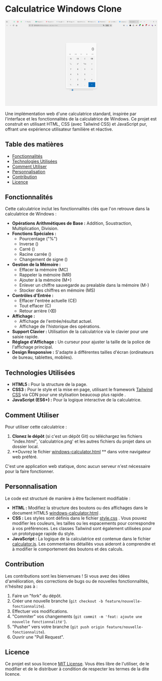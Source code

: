 # Calculatrice Windows Clone

![Capture d'écran de la calculatrice](./calculatrice.png) 


Une implémentation web d'une calculatrice standard, inspirée par l'interface et les fonctionnalités de la calculatrice de Windows. Ce projet est construit en utilisant HTML, CSS (avec Tailwind CSS) et JavaScript pur, offrant une expérience utilisateur familière et réactive.

## Table des matières

- [Fonctionnalités](#fonctionnalités)
- [Technologies Utilisées](#technologies-utilisées)
- [Comment Utiliser](#comment-utiliser)
- [Personnalisation](#personnalisation)
- [Contribution](#contribution)
- [Licence](#licence)

## Fonctionnalités

Cette calculatrice inclut les fonctionnalités clés que l'on retrouve dans la calculatrice de Windows :

- **Opérations Arithmétiques de Base :** Addition, Soustraction, Multiplication, Division.
- **Fonctions Spéciales :**
    - Pourcentage ("%")
    - Inverse ()
    - Carré ()
    - Racine carrée ()
    - Changement de signe ()
- **Gestion de la Mémoire :**
    - Effacer la mémoire (MC)
    - Rappeler la mémoire (MR)
    - Ajouter à la mémoire (M+)
    - Enlever un chiffre sauvegarde au prealable dans la mémoire (M-)
    - Stocker des chiffres en  mémoire (MS)
- **Contrôles d'Entrée :**
    - Effacer l'entrée actuelle (CE)
    - Tout effacer (C)
    - Retour arrière (⌫)
- **Affichage :**
    - Affichage de l'entrée/résultat actuel.
    - Affichage de l'historique des opérations.
- **Support Clavier :** Utilisation de la calculatrice via le clavier pour une saisie rapide.
- **Réglage d'Affichage :** Un curseur pour ajuster la taille de la police de l'affichage principal.
- **Design Responsive :** S'adapte à différentes tailles d'écran (ordinateurs de bureau, tablettes, mobiles).

## Technologies Utilisées

- **HTML5 :** Pour la structure de la page.
- **CSS3 :** Pour le style et la mise en page, utilisant le framework [Tailwind CSS](https://tailwindcss.com/) via CDN pour une stylisation beaucoup plus rapide .
- **JavaScript (ES6+) :** Pour la logique interactive de la calculatrice.

## Comment Utiliser

Pour utiliser cette calculatrice :

1.  **Clonez le dépôt** (si c'est un dépôt Git) ou téléchargez les fichiers "index.html", 'calculatrice.png' et les autres fichiers du projet dans un dossier local.
2.  **Ouvrez le fichier [windows-calculator.html](windows-calculator.html) ** dans votre navigateur web préféré.

C'est une application web statique, donc aucun serveur n'est nécessaire pour la faire fonctionner.

## Personnalisation

Le code est structuré de manière à être facilement modifiable : 

-   **HTML :** Modifiez la structure des boutons ou des affichages dans le document HTML5  [windows-calculator.html](/windows-calculator.html) .
-   **CSS :** Les styles sont définis dans le fichier [style.css](assets/css/style.css) . Vous pouvez modifier les couleurs, les tailles ou les espacements pour correspondre à vos préférences. Les classes Tailwind sont également utilisées pour un prototypage rapide du style.
-   **JavaScript :** La logique de la calculatrice est contenue dans le fichier  [calculator.js](assets/js/calculator.js). Les commentaires détaillés vous aideront à comprendre et à modifier le comportement des boutons et des calculs.

## Contribution

Les contributions sont les bienvenues ! Si vous avez des idées d'amélioration, des corrections de bugs ou de nouvelles fonctionnalités, n'hésitez pas à :

1.  Faire un "fork" du dépôt.
2.  Créer une nouvelle branche (`git checkout -b feature/nouvelle-fonctionnalite`).
3.  Effectuer vos modifications.
4.  "Commiter" vos changements (`git commit -m 'feat: ajoute une nouvelle fonctionnalité'`).
5.  "Pusher" vers votre branche (`git push origin feature/nouvelle-fonctionnalite`).
6.  Ouvrir une "Pull Request".

## Licence

Ce projet est sous licence [MIT License](LICENSE). Vous êtes libre de l'utiliser, de le modifier et de le distribuer à condition de respecter les termes de la dite licence.